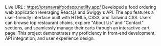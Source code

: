 Live URL : https://pranavraifoodapp.netlify.app/
Developed a food ordering web application leveraging React.js and Swiggy's API.
The app features a user-friendly interface built with HTML5, CSS3, and Tailwind CSS.
Users can browse top restaurant chains, explore "About Us" and "Contact" sections, and seamlessly manage their carts through an interactive cart page.
This project demonstrates my proficiency in front-end development, API integration, and user experience design.
